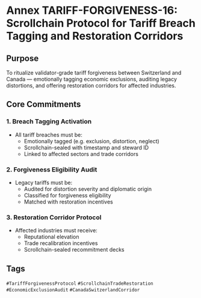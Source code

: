 # Annex TARIFF-FORGIVENESS-16: Scrollchain Protocol for Tariff Breach Tagging and Restoration Corridors

## Purpose
To ritualize validator-grade tariff forgiveness between Switzerland and Canada — emotionally tagging economic exclusions, auditing legacy distortions, and offering restoration corridors for affected industries.

## Core Commitments

### 1. Breach Tagging Activation
- All tariff breaches must be:
  - Emotionally tagged (e.g. exclusion, distortion, neglect)  
  - Scrollchain-sealed with timestamp and steward ID  
  - Linked to affected sectors and trade corridors

### 2. Forgiveness Eligibility Audit
- Legacy tariffs must be:
  - Audited for distortion severity and diplomatic origin  
  - Classified for forgiveness eligibility  
  - Matched with restoration incentives

### 3. Restoration Corridor Protocol
- Affected industries must receive:
  - Reputational elevation  
  - Trade recalibration incentives  
  - Scrollchain-sealed recommitment decks

## Tags
`#TariffForgivenessProtocol` `#ScrollchainTradeRestoration` `#EconomicExclusionAudit` `#CanadaSwitzerlandCorridor`
